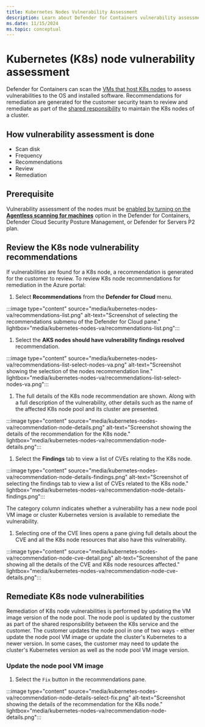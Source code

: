 ```yaml
---
title: Kubernetes Nodes Vulnerability Assessment
description: Learn about Defender for Containers vulnerability assessment for Kubernetes nodes.
ms.date: 11/15/2024
ms.topic: conceptual
---
```


# Kubernetes (K8s) node vulnerability assessment

Defender for Containers can scan the [VMs that host K8s nodes](./kubernetes-nodes-overview.md#k8s-node-vms) to assess vulnerabilities to the OS and installed software. Recommendations for remediation are generated for the customer security team to review and remediate as part of the [shared responsibility](./kubernetes-nodes-overview.md#shared-responsibility-of-k8s-nodes) to maintain the K8s nodes of a cluster.

## How vulnerability assessment is done

- Scan disk
- Frequency
- Recommendations
- Review
- Remediation

## Prerequisite

Vulnerability assessment of the nodes must be [enabled by turning on the **Agentless scanning for machines**](./kubernetes-nodes-overview.md#prerequisite---enable-agentless-scanning-for-machines) option in the Defender for Containers, Defender Cloud Security Posture Management, or Defender for Servers P2 plan.

## Review the K8s node vulnerability recommendations

If vulnerabilities are found for a K8s node, a recommendation is generated for the customer to review. To review K8s node recommendations for remediation in the Azure portal:

1. Select **Recommendations** from the **Defender for Cloud** menu.

:::image type="content" source="media/kubernetes-nodes-va/recommendations-list.png" alt-text="Screenshot of selecting the recommendations submenu of the Defender for Cloud pane." lightbox="media/kubernetes-nodes-va/recommendations-list.png":::

1. Select the **AKS nodes should have vulnerability findings resolved** recommendation.

:::image type="content" source="media/kubernetes-nodes-va/recommendations-list-select-nodes-va.png" alt-text="Screenshot showing the selection of the nodes recommendation line." lightbox="media/kubernetes-nodes-va/recommendations-list-select-nodes-va.png":::

1. The full details of the K8s node recommendation are shown. Along with a full description of the vulnerability, other details such as the name of the affected K8s node pool and its cluster are presented.

:::image type="content" source="media/kubernetes-nodes-va/recommendation-node-details.png" alt-text="Screenshot showing the details of the recommendation for the K8s node." lightbox="media/kubernetes-nodes-va/recommendation-node-details.png":::

1. Select the **Findings** tab to view a list of CVEs relating to the K8s node.

:::image type="content" source="media/kubernetes-nodes-va/recommendation-node-details-findings.png" alt-text="Screenshot of selecting the findings tab to view a list of CVEs related to the K8s node." lightbox="media/kubernetes-nodes-va/recommendation-node-details-findings.png":::

The category column indicates whether a vulnerability has a new node pool VM image or cluster Kubernetes version is available to remediate the vulnerability.

1. Selecting one of the CVE lines opens a pane giving full details about the CVE and all the K8s node resources that also have this vulnerability.

:::image type="content" source="media/kubernetes-nodes-va/recommendation-node-cve-detail.png" alt-text="Screenshot of the pane showing all the details of the CVE and K8s node resources affected." lightbox="media/kubernetes-nodes-va/recommendation-node-cve-details.png":::

## Remediate K8s node vulnerabilities

Remediation of K8s node vulnerabilities is performed by updating the VM image version of the node pool. The node pool is updated by the customer as part of the shared responsibility between the K8s service and the customer. The customer updates the node pool in one of two ways - either update the node pool VM image or update the cluster's Kubernetes to a newer version. In some cases, the customer may need to update the cluster's Kubernetes version as well as the node pool VM image version.

### Update the node pool VM image

1. Select the `Fix` button in the recommendations pane.

:::image type="content" source="media/kubernetes-nodes-va/recommendation-node-details-select-fix.png" alt-text="Screenshot showing the details of the recommendation for the K8s node." lightbox="media/kubernetes-nodes-va/recommendation-node-details.png":::
